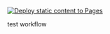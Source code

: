[![Deploy static content to Pages](https://github.com/johannranudd/social-media-client-jr/actions/workflows/static.yml/badge.svg)](https://github.com/johannranudd/social-media-client-jr/actions/workflows/static.yml)

test workflow
